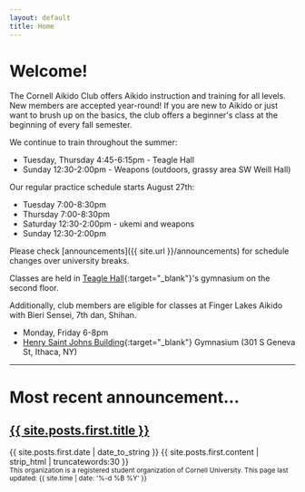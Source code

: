 ```yaml
---
layout: default
title: Home
---
```


<!--
# Welcome
Due to the coronavirus, we're currently not having any in-person training. This may change later in the semester.

We are having some zoom classes to introduce people to training - doing things that are possible solo, in the spaces that people have at home. Feel free to email us about connecting for these sessions.
-->

# Welcome!
The Cornell Aikido Club offers Aikido instruction and training for all levels.
New members are accepted year-round! If you are new to Aikido or just want to
brush up on the basics, the club offers a beginner's class at the beginning of
every fall semester.

<!--
During the school year, our regular practice times are:

- Tuesday 7:00-8:30pm - Bieri Sensei, 7th dan, Shihan
- Thursday 7:00-8:30pm - Katagiri Sensei, 7th dan, Shihan
- Saturday 12:30-2:00pm - Reichert Sensei, 5th dan
- Sunday 12:30-2:00pm - Hinrichs Sensei, 2nd dan, and Cunha Sensei, 3rd dan
-->


We continue to train throughout the summer:

- Tuesday, Thursday 4:45-6:15pm - Teagle Hall
- Sunday 12:30-2:00pm - Weapons (outdoors, grassy area SW Weill Hall)


Our regular practice schedule starts August 27th:

- Tuesday 7:00-8:30pm
- Thursday 7:00-8:30pm
- Saturday 12:30-2:00pm - ukemi and weapons
- Sunday 12:30-2:00pm


<!--
| Tuesday 	| Thursday 	| Saturday 	| Sunday 	|
|:---:	|:---:	|:---:	|:---:	|
| 7-8:30pm 	| 7-8:30pm 	| 12:30-2pm 	| 12:30-2pm 	|
| Bieri Sensei<br>7th dan, Shihan 	| Katagiri Sensei<br>7th dan, Shihan 	| Lamont Sensei<br>3rd dan<br>(ukemi and weapons) 	| Hinrichs Sensei<br>2nd dan,<br>Cunha Sensei<br>3rd dan 	|
-->

Please check [announcements]({{ site.url }}/announcements) for schedule changes over university breaks.

Classes are held in [Teagle Hall](https://www.cornell.edu/about/maps/?loc=Teagle%20Hall){:target="_blank"}'s
gymnasium on the second floor.

<!--
Please arrive 5 minutes early to help set up the
room and warm up. If you arrive even earlier and see the gymnastics team is
still using the gymnasium, please wait outside for them to finish.


Additionally, club members are eligible for classes at [Finger Lakes
Aikido](http://www.fingerlakesaikido.com/){:target="_blank”}, free of charge.
-->

Additionally, club members are eligible for classes at Finger Lakes
Aikido with Bieri Sensei, 7th dan, Shihan.

- Monday, Friday 6-8pm
- [Henry Saint Johns Building](https://maps.app.goo.gl/Dj3vLVkNUGsm6b5z7){:target="_blank"} Gymnasium (301 S Geneva St, Ithaca, NY)

---

# Most recent announcement…
  <h2 class="post-title">
    <a href="{{ site.posts.first.url }}">{{ site.posts.first.title }}</a>
  </h2>
  <span class="post-date">{{ site.posts.first.date | date_to_string }}</span>
  {{ site.posts.first.content | strip_html | truncatewords:30 }}


<br/>
<small>
This organization is a registered student organization of Cornell University.
</small>

<small>
This page last updated: {{ site.time | date: '%-d %B %Y' }}
</small>
